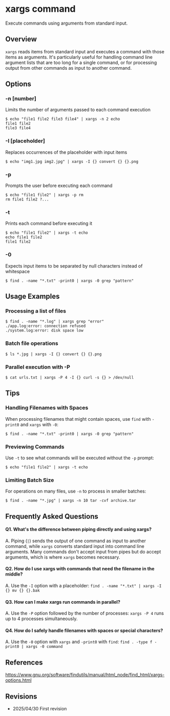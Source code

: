 # xargs command

Execute commands using arguments from standard input.

## Overview

`xargs` reads items from standard input and executes a command with those items as arguments. It's particularly useful for handling command line argument lists that are too long for a single command, or for processing output from other commands as input to another command.

## Options

### **-n [number]**

Limits the number of arguments passed to each command execution

```console
$ echo "file1 file2 file3 file4" | xargs -n 2 echo
file1 file2
file3 file4
```

### **-I [placeholder]**

Replaces occurrences of the placeholder with input items

```console
$ echo "img1.jpg img2.jpg" | xargs -I {} convert {} {}.png
```

### **-p**

Prompts the user before executing each command

```console
$ echo "file1 file2" | xargs -p rm
rm file1 file2 ?...
```

### **-t**

Prints each command before executing it

```console
$ echo "file1 file2" | xargs -t echo
echo file1 file2
file1 file2
```

### **-0**

Expects input items to be separated by null characters instead of whitespace

```console
$ find . -name "*.txt" -print0 | xargs -0 grep "pattern"
```

## Usage Examples

### Processing a list of files

```console
$ find . -name "*.log" | xargs grep "error"
./app.log:error: connection refused
./system.log:error: disk space low
```

### Batch file operations

```console
$ ls *.jpg | xargs -I {} convert {} {}.png
```

### Parallel execution with -P

```console
$ cat urls.txt | xargs -P 4 -I {} curl -s {} > /dev/null
```

## Tips

### Handling Filenames with Spaces

When processing filenames that might contain spaces, use `find` with `-print0` and `xargs` with `-0`:

```console
$ find . -name "*.txt" -print0 | xargs -0 grep "pattern"
```

### Previewing Commands

Use `-t` to see what commands will be executed without the `-p` prompt:

```console
$ echo "file1 file2" | xargs -t echo
```

### Limiting Batch Size

For operations on many files, use `-n` to process in smaller batches:

```console
$ find . -name "*.jpg" | xargs -n 10 tar -cvf archive.tar
```

## Frequently Asked Questions

#### Q1. What's the difference between piping directly and using xargs?
A. Piping (`|`) sends the output of one command as input to another command, while `xargs` converts standard input into command line arguments. Many commands don't accept input from pipes but do accept arguments, which is where `xargs` becomes necessary.

#### Q2. How do I use xargs with commands that need the filename in the middle?
A. Use the `-I` option with a placeholder: `find . -name "*.txt" | xargs -I {} mv {} {}.bak`

#### Q3. How can I make xargs run commands in parallel?
A. Use the `-P` option followed by the number of processes: `xargs -P 4` runs up to 4 processes simultaneously.

#### Q4. How do I safely handle filenames with spaces or special characters?
A. Use the `-0` option with `xargs` and `-print0` with `find`: `find . -type f -print0 | xargs -0 command`

## References

https://www.gnu.org/software/findutils/manual/html_node/find_html/xargs-options.html

## Revisions

- 2025/04/30 First revision